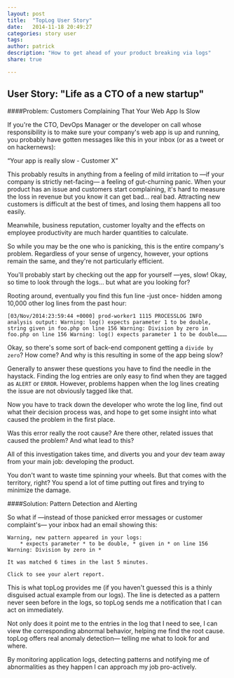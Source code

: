 ```yaml
---
layout: post
title:  "TopLog User Story"
date:   2014-11-18 20:49:27
categories: story user
tags: 
author: patrick
description: "How to get ahead of your product breaking via logs"
share: true

---
```

## User Story: "Life as a CTO of a new startup"

####Problem: Customers Complaining That Your Web App Is Slow

If you're the CTO, DevOps Manager or the developer on call whose responsibility is to make sure your company's web app is up and running, you probably have gotten messages like this in your inbox (or as a tweet or on hackernews):

“Your app is really slow - Customer X”

This probably results in anything from a feeling of mild irritation to —if your company is strictly net-facing— a feeling of gut-churning panic. When your product has an issue and customers start complaining, it's hard to measure the loss in revenue but you know it can get bad… real bad. Attracting new customers is difficult at the best of times, and losing them happens all too easily.

Meanwhile, business reputation, customer loyalty and the effects on employee productivity are much harder quantities to calculate.

So while you may be the one who is panicking, this is the entire company's problem. Regardless of your sense of urgency, however, your options remain the same, and they're not particularly efficient.

You'll probably start by checking out the app for yourself —yes, slow! Okay, so time to look through the logs… but what are you looking for?

Rooting around, eventually you find this fun line -just once- hidden among 10,000 other log lines from the past hour:


`[03/Nov/2014:23:59:44 +0000] prod-worker1 1115 PROCESSLOG INFO analysis output: Warning: log() expects parameter 1 to be double, string given in foo.php on line 156 Warning: Division by zero in foo.php on line 156 Warning: log() expects parameter 1 to be double………`

Okay, so there's some sort of back-end component getting a `divide by zero`? How come? And why is this resulting in some of the app being slow?

Generally to answer these questions you have to find the needle in the haystack.  Finding the log entries are only easy to find when they are tagged as `ALERT` or `ERROR`. However, problems happen when the log lines creating the issue are not obviously tagged like that.

Now you have to track down the developer who wrote the log line, find out what their decision process was,  and hope to get some insight into what caused the problem in the first place. 

Was this error really the root cause? Are there other, related issues that caused the problem? And what lead to this? 

All of this investigation takes time, and diverts you and your dev team away from your main job: developing the product.

You don't want to waste time spinning your wheels. But that comes with the territory, right? You spend a lot of time putting out fires and trying to minimize the damage.


####Solution: Pattern Detection and Alerting

So what if —instead of those panicked error messages or customer complaint's— your inbox had an email showing this:

    Warning, new pattern appeared in your logs:
        * expects parameter * to be double, * given in * on line 156 Warning: Division by zero in *
    
    It was matched 6 times in the last 5 minutes.

    Click to see your alert report.

This is what topLog provides me (if you haven't guessed this is a thinly disguised actual example from our logs). The line is detected as a pattern never seen before in the logs, so topLog sends me a notification that I can act on immediately.

Not only does it point me to the entries in the log that I need to see, I can view the corresponding abnormal behavior, helping me find the root cause. topLog offers real anomaly detection— telling me what to look for and where.

By monitoring application logs, detecting patterns and notifying me of abnormalities as they happen I can approach my job pro-actively.



